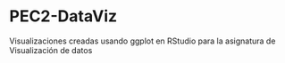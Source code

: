 # PEC2-DataViz
Visualizaciones creadas usando ggplot en RStudio para la asignatura de Visualización de datos
